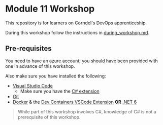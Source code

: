 # Module 11 Workshop

This repository is for learners on Corndel's DevOps apprenticeship.

During this workshop follow the instructions in [during_workshop.md](./during_workshop.md).

## Pre-requisites

You need to have an azure account; you should have been provided with one in advance of this workshop.

Also make sure you have installed the following:

- [Visual Studio Code](https://code.visualstudio.com/download)
  - Make sure you have the [C# extension](https://marketplace.visualstudio.com/items?itemName=ms-dotnettools.csharp)
- [Git](https://git-scm.com/)
- [Docker](https://www.docker.com/get-started/) & the [Dev Containers VSCode Extension](https://marketplace.visualstudio.com/items?itemName=ms-vscode-remote.remote-containers)  **OR** [.NET 6](https://dotnet.microsoft.com/download)

> While part of this workshop involves C#, knowledge of C# is not a prerequisite of this workshop.
